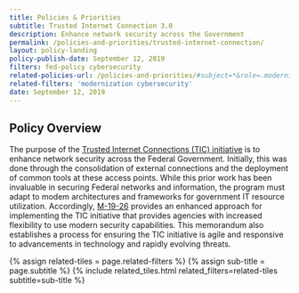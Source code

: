 ```yaml
---
title: Policies & Priorities
subtitle: Trusted Internet Connection 3.0
description: Enhance network security across the Government
permalink: /policies-and-priorities/trusted-internet-connection/
layout: policy-landing
policy-publish-date: September 12, 2019
filters: fed-policy cybersecurity
related-policies-url: /policies-and-priorities/#subject=*&role=.modernization,.cybersecurity&status=*
related-filters: 'modernization cybersecurity'
date: September 12, 2019
---
```

## Policy Overview ##
The purpose of the [Trusted Internet Connections (TIC) initiative]( https://www.whitehouse.gov/wp-content/uploads/2019/09/M-19-26.pdf ) is to enhance network security across the Federal Government. Initially, this was done through the consolidation of external connections and the deployment of common tools at these access points. While this prior work has been invaluable in securing Federal networks and information, the program must adapt to modem architectures and frameworks for government IT resource utilization. Accordingly, [M-19-26]( https://www.whitehouse.gov/wp-content/uploads/2019/09/M-19-26.pdf ) provides an enhanced approach for implementing the TIC initiative that provides agencies with increased flexibility to use modern security capabilities. This memorandum also establishes a process for ensuring the TIC initiative is agile and responsive to advancements in technology and rapidly evolving threats.

{% assign related-tiles = page.related-filters %}
{% assign sub-title = page.subtitle %}
{% include related_tiles.html  related_filters=related-tiles subtitle=sub-title %}

